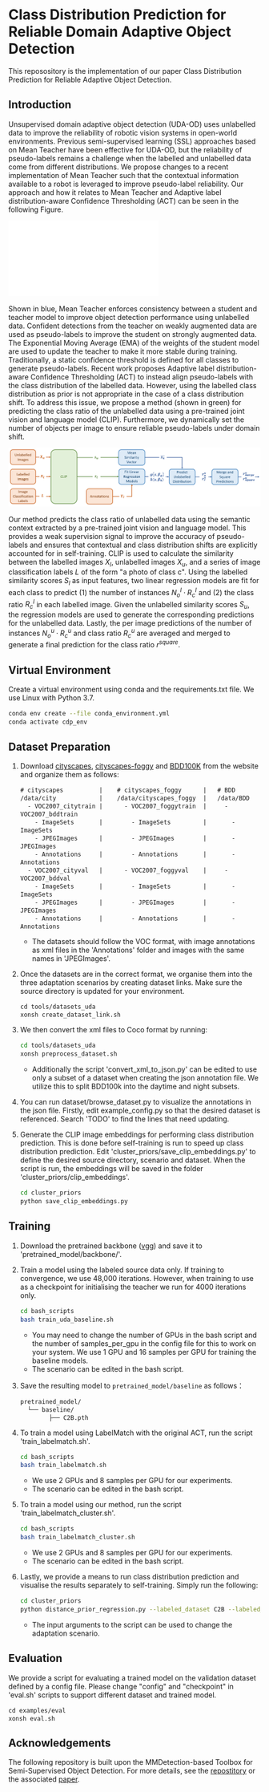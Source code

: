 # Class Distribution Prediction for Reliable Domain Adaptive Object Detection

This reposository is the implementation of our paper Class Distribution Prediction for Reliable Adaptive Object Detection. 

## Introduction

Unsupervised domain adaptive object detection (UDA-OD) uses unlabelled data to improve the reliability of robotic vision systems in open-world environments. Previous semi-supervised learning (SSL) approaches based on Mean Teacher have been effective for UDA-OD, but the reliability of pseudo-labels remains a challenge when the labelled and unlabelled data come from different distributions. We propose changes to a recent implementation of Mean Teacher such that the contextual information available to a robot is leveraged to improve pseudo-label reliability. Our approach and how it relates to Mean Teacher and Adaptive label distribution-aware Confidence Thresholding (ACT) can be seen in the following Figure.

![](hook_figure_1.7.pdf)

Shown in blue, Mean Teacher enforces consistency between a student and teacher model to improve object detection performance using unlabelled data. Confident detections from the teacher on weakly augmented data are used as pseudo-labels to improve the student on strongly augmented data. The Exponential Moving Average (EMA) of the weights of the student model are used to update the teacher to make it more stable during training. Traditionally, a static confidence threshold is defined for all classes to generate pseudo-labels. Recent work proposes Adaptive label distribution-aware Confidence Thresholding (ACT) to instead align pseudo-labels with the class distribution of the labelled data. However, using the labelled class distribution as prior is not appropriate in the case of a class distribution shift. To address this issue, we propose a method (shown in green) for predicting the class ratio of the unlabelled data using a pre-trained joint vision and language model (CLIP). Furthermore, we dynamically set the number of objects per image to ensure reliable pseudo-labels under domain shift.

![](class_ratio_prediction_1.4.PNG)

Our method predicts the class ratio of unlabelled data using the semantic context extracted by a pre-trained joint vision and language model. This provides a weak supervision signal to improve the accuracy of pseudo-labels and ensures that contextual and class distribution shifts are explicitly accounted for in self-training. CLIP is used to calculate the similarity between the labelled images $X_{l}$, unlabelled images $X_{u}$, and a series of image classification labels $L$ of the form "a photo of class c". Using the labelled similarity scores $S_{l}$ as input features, two linear regression models are fit for each class to predict (1) the number of instances $N_{o}^{l} \cdot R_{c}^{l}$ and (2) the class ratio $R_{c}^{l}$ in each labelled image. Given the unlabelled similarity scores $S_{u}$, the regression models are used to generate the corresponding predictions for the unlabelled data. Lastly, the per image predictions of the number of instances $N_{o}^{u} \cdot R_{c}^{u}$ and class ratio $R_{c}^{u}$ are averaged and merged to generate a final prediction for the class ratio $r^{square}$.

## Virtual Environment

Create a virtual environment using conda and the requirements.txt file. We use Linux with Python 3.7.
```bash
conda env create --file conda_environment.yml
conda activate cdp_env
```
## Dataset Preparation

1. Download [cityscapes](https://cityscapes-dataset.com), [cityscapes-foggy](https://cityscapes-dataset.com) and [BDD100K](https://bdd-data.berkeley.edu) from the website and organize them as follows:

   ```shell
   # cityscapes          |    # cityscapes_foggy      |   # BDD
   /data/city            |    /data/cityscapes_foggy  |   /data/BDD
     - VOC2007_citytrain |      - VOC2007_foggytrain  |     - VOC2007_bddtrain
       - ImageSets       |        - ImageSets         |       - ImageSets
       - JPEGImages      |        - JPEGImages        |       - JPEGImages
       - Annotations     |        - Annotations       |       - Annotations 
     - VOC2007_cityval   |      - VOC2007_foggyval    |     - VOC2007_bddval 
       - ImageSets       |        - ImageSets         |       - ImageSets
       - JPEGImages      |        - JPEGImages        |       - JPEGImages
       - Annotations     |        - Annotations       |       - Annotations 
   ```
   - The datasets should follow the VOC format, with image annotations as xml files in the 'Annotations' folder and images with the same names in 'JPEGImages'.

2. Once the datasets are in the correct format, we organise them into the three adaptation scenarios by creating dataset links. Make sure the source directory is updated for your environment. 

   ```shell
   cd tools/datasets_uda
   xonsh create_dataset_link.sh
   ```

3. We then convert the xml files to Coco format by running:

   ```bash
   cd tools/datasets_uda
   xonsh preprocess_dataset.sh
   ```
   - Additionally the script 'convert_xml_to_json.py' can be edited to use only a subset of a dataset when creating the json annotation file. We utilize this to split BDD100k into the daytime and night subsets.
   
4. You can run dataset/browse_dataset.py to visualize the annotations in the json file. Firstly, edit example_config.py so that the desired dataset is referenced. Search 'TODO' to find the lines that need updating.

5. Generate the CLIP image embeddings for performing class distribution prediction. This is done before self-training is run to speed up class distribution prediction. Edit 'cluster_priors/save_clip_embeddings.py' to define the desired source directory, scenario and dataset. When the script is run, the embeddings will be saved in the folder 'cluster_priors/clip_embeddings'.

   ```bash
   cd cluster_priors
   python save_clip_embeddings.py
   ```

## Training

1. Download the pretrained backbone ([vgg](https://www.dropbox.com/s/s3brpk0bdq60nyb/vgg16_caffe.pth?dl=0)) and save it to 'pretrained_model/backbone/'.

2. Train a model using the labeled source data only. If training to convergence, we use 48,000 iterations. However, when training to use as a checkpoint for initialising the teacher we run for 4000 iterations only. 

   ```bash
   cd bash_scripts
   bash train_uda_baseline.sh
   ```

   - You may need to change the number of GPUs in the bash script and the number of samples_per_gpu in the config file for this to work on your system. We use 1 GPU and 16 samples per GPU for training the baseline models.
   - The scenario can be edited in the bash script.

3. Save the resulting model to `pretrained_model/baseline` as follows：

   ```shell
   pretrained_model/
  	 └── baseline/
           ├── C2B.pth
   ```
4. To train a model using LabelMatch with the original ACT, run the script 'train_labelmatch.sh'.
   
   ```bash
   cd bash_scripts
   bash train_labelmatch.sh
   ```
   - We use 2 GPUs and 8 samples per GPU for our experiments.
   - The scenario can be edited in the bash script.

5. To train a model using our method, run the script 'train_labelmatch_cluster.sh'.
   
   ```bash
   cd bash_scripts
   bash train_labelmatch_cluster.sh
   ```
   - We use 2 GPUs and 8 samples per GPU for our experiments.
   - The scenario can be edited in the bash script.

6. Lastly, we provide a means to run class distribution prediction and visualise the results separately to self-training. Simply run the following:

   ```bash
   cd cluster_priors
   python distance_prior_regression.py --labeled_dataset C2B --labeled_data labeled_data  --unlabeled_dataset C2B --unlabeled_data unlabeled_data --dir 'your_directory/class_distribution_prior/'
   ```
   - The input arguments to the script can be used to change the adaptation scenario.

## Evaluation
We provide a script for evaluating a trained model on the validation dataset defined by a config file. Please change "config" and "checkpoint" in 'eval.sh' scripts to support different dataset and trained model.   
   
   ```shell 
   cd examples/eval
   xonsh eval.sh
   ```

## Acknowledgements
The following repository is built upon the MMDetection-based Toolbox for Semi-Supervised Object Detection. For more details, see the [repostitory](https://github.com/hikvision-research/SSOD) or the associated [paper](https://arxiv.org/abs/2206.06608).



